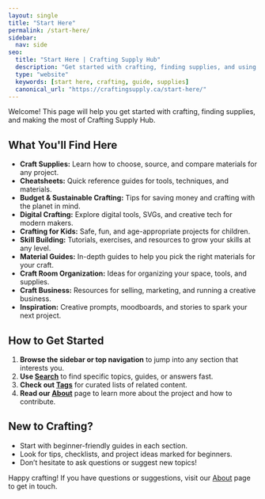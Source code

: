 ```yaml
---
layout: single
title: "Start Here"
permalink: /start-here/
sidebar:
  nav: side
seo:
  title: "Start Here | Crafting Supply Hub"
  description: "Get started with crafting, finding supplies, and using Crafting Supply Hub."
  type: "website"
  keywords: [start here, crafting, guide, supplies]
  canonical_url: "https://craftingsupply.ca/start-here/"
---
```


Welcome! This page will help you get started with crafting, finding supplies, and making the most of Crafting Supply Hub.

## What You'll Find Here

- **Craft Supplies:** Learn how to choose, source, and compare materials for any project.
- **Cheatsheets:** Quick reference guides for tools, techniques, and materials.
- **Budget & Sustainable Crafting:** Tips for saving money and crafting with the planet in mind.
- **Digital Crafting:** Explore digital tools, SVGs, and creative tech for modern makers.
- **Crafting for Kids:** Safe, fun, and age-appropriate projects for children.
- **Skill Building:** Tutorials, exercises, and resources to grow your skills at any level.
- **Material Guides:** In-depth guides to help you pick the right materials for your craft.
- **Craft Room Organization:** Ideas for organizing your space, tools, and supplies.
- **Craft Business:** Resources for selling, marketing, and running a creative business.
- **Inspiration:** Creative prompts, moodboards, and stories to spark your next project.

## How to Get Started

1. **Browse the sidebar or top navigation** to jump into any section that interests you.
2. **Use [Search](/search/)** to find specific topics, guides, or answers fast.
3. **Check out [Tags](/tags/)** for curated lists of related content.
4. **Read our [About](/about/)** page to learn more about the project and how to contribute.

## New to Crafting?

- Start with beginner-friendly guides in each section.
- Look for tips, checklists, and project ideas marked for beginners.
- Don’t hesitate to ask questions or suggest new topics!

Happy crafting! If you have questions or suggestions, visit our [About](/about/) page to get in touch.

